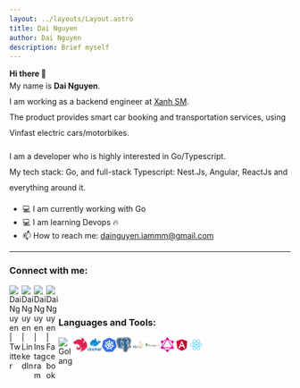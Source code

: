 ```yaml
---
layout: ../layouts/Layout.astro
title: Dai Nguyen
author: Dai Nguyen
description: Brief myself
---
```


<div class="face">
  <!-- <img class="avt" align="left" alt="Dai Nguyen" src="/avatar.jpeg" /> -->
  <div class="avatar-container">
    <div class="avatar"></div>
  </div>
  <strong> Hi there 👋 </strong>
</div>

<div style="line-height: 28px">
  My name is <strong>Dai Nguyen</strong>.
  <br />
  I am working as a backend engineer at <a href="https://www.xanhsm.com/" target="_blank">Xanh SM</a>.
  <br />
  The product provides smart car booking and transportation services, using Vinfast electric cars/motorbikes.
  <br />
  <p> I am a developer who is highly interested in Go/Typescript.<br />
  My tech stack: Go, and full-stack Typescript: Nest.Js, Angular, ReactJs and everything around it. </p>
</div>

- 💻 I am currently working with Go
- 💻 I am learning Devops 🔥
- 📫 How to reach me: dainguyen.iammm@gmail.com


<hr />

### Connect with me:
[<img class="mr-4" align="left" alt="Dai Nguyen | Twitter" width="22px" src="https://cdn.jsdelivr.net/npm/simple-icons@v3/icons/twitter.svg" />][Twitter]
[<img class="mr-4" align="left" alt="Dai Nguyen | LinkedIn" width="22px" src="https://cdn.jsdelivr.net/npm/simple-icons@v3/icons/linkedin.svg" />][Linkedin]
[<img class="mr-4" align="left" alt="Dai Nguyen | Instagram" width="22px" src="https://cdn.jsdelivr.net/npm/simple-icons@v3/icons/instagram.svg" />][Instagram]
[<img align="left" alt="Dai Nguyen | Facebook" width="22px" src="https://cdn.jsdelivr.net/npm/simple-icons@3.13.0/icons/facebook.svg" />][Facebook]

<br />
<br />

### Languages and Tools:

<img class="mr-4" align="left" alt="Golang" width="26px" src="https://avatars.githubusercontent.com/u/4314092?s=200&v=4" />

<img class="mr-4" align="left" alt="Nest.Js" width="26px" src="https://raw.githubusercontent.com/github/explore/37c71fdca4e12086faf8c7009793d2eb588c914e/topics/nestjs/nestjs.png" />

<img class="mr-4" align="left" alt="Docker" width="26px" src="https://raw.githubusercontent.com/github/explore/80688e429a7d4ef2fca1e82350fe8e3517d3494d/topics/docker/docker.png" />

<img class="mr-4" align="left" alt="Kubernetes" width="26px" src="https://raw.githubusercontent.com/github/explore/80688e429a7d4ef2fca1e82350fe8e3517d3494d/topics/kubernetes/kubernetes.png" />

<img class="mr-4" align="left" alt="Kubernetes" width="26px" src="https://raw.githubusercontent.com/github/explore/80688e429a7d4ef2fca1e82350fe8e3517d3494d/topics/postgresql/postgresql.png" />

<img class="mr-4" align="left" alt="MySQL" width="26px" src="https://raw.githubusercontent.com/github/explore/80688e429a7d4ef2fca1e82350fe8e3517d3494d/topics/mysql/mysql.png" />

<img class="mr-4" align="left" alt="MongoDB" width="26px" src="https://raw.githubusercontent.com/github/explore/80688e429a7d4ef2fca1e82350fe8e3517d3494d/topics/mongodb/mongodb.png" />

<img class="mr-4" align="left" alt="GraphQL" width="26px" src="https://raw.githubusercontent.com/github/explore/5c058a388828bb5fde0bcafd4bc867b5bb3f26f3/topics/graphql/graphql.png" />

<img class="mr-4" align="left" alt="Angular" width="26px" src="https://raw.githubusercontent.com/github/explore/80688e429a7d4ef2fca1e82350fe8e3517d3494d/topics/angular/angular.png" />

<img align="left" alt="React.Js" width="26px" src="https://raw.githubusercontent.com/github/explore/80688e429a7d4ef2fca1e82350fe8e3517d3494d/topics/react/react.png" />

[twitter]: https://twitter.com/ngtrdai197
[instagram]: https://www.instagram.com/dainguyen.iammm/
[linkedin]: https://www.linkedin.com/in/ngtrdai197/
[facebook]: https://www.facebook.com/ngtrdai197
